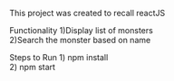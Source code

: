 This project was created to recall reactJS

Functionality
    1)Display list of monsters <br/>
    2)Search the monster based on name <br/>

Steps to Run
    1) npm install <br/>
    2) npm start <br/>
